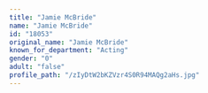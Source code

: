 ```yaml
---
title: "Jamie McBride"
name: "Jamie McBride"
id: "18053"
original_name: "Jamie McBride"
known_for_department: "Acting"
gender: "0"
adult: "false"
profile_path: "/zIyDtW2bKZVzr4S0R94MAQg2aHs.jpg"
---
```

